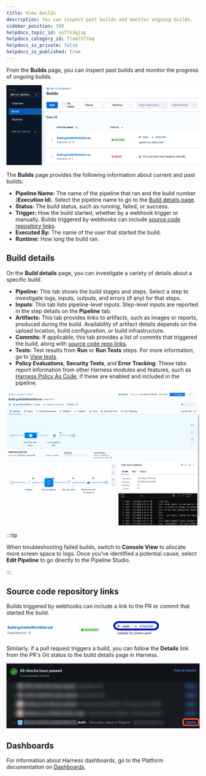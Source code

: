 ```yaml
---
title: View builds
description: You can inspect past builds and monitor ongoing builds.
sidebar_position: 100
helpdocs_topic_id: sof7n3qjap
helpdocs_category_id: flam7377aq
helpdocs_is_private: false
helpdocs_is_published: true
---
```


From the **Builds** page, you can inspect past builds and monitor the progress of ongoing builds.

![CI Build list.](./static/ci-builds-list.png)

The **Builds** page provides the following information about current and past builds:

* **Pipeline Name:** The name of the pipeline that ran and the build number (**Execution Id**). Select the pipeline name to go to the [Build details page](#build-details).
* **Status:** The build status, such as running, failed, or success.
* **Trigger:** How the build started, whether by a webhook trigger or manually. Builds triggered by webhooks can include [source code repository links](#source-code-repository-links).
* **Executed By:** The name of the user that started the build.
* **Runtime:** How long the build ran.

## Build details

On the **Build details** page, you can investigate a variety of details about a specific build.

* **Pipeline:** This tab shows the build stages and steps. Select a step to investigate logs, inputs, outputs, and errors (if any) for that steps.
* **Inputs**: This tab lists pipeline-level inputs. Step-level inputs are reported in the step details on the **Pipeline** tab.
* **Artifacts:** This tab provides links to artifacts, such as images or reports, produced during the build. Availability of artifact details depends on the upload location, build configuration, or build infrastructure.
* **Commits:** If applicable, this tab provides a list of commits that triggered the build, along with [source code repo links](#source-code-repository-links).
* **Tests:** Test results from **Run** or **Run Tests** steps. For more information, go to [View tests](./set-up-test-intelligence/viewing-tests.md).
* **Policy Evaluations**, **Security Tests**, and **Error Tracking**: These tabs report information from other Harness modules and features, such as [Harness Policy As Code](/docs/platform/Governance/Policy-as-code/harness-governance-quickstart#step-6-review-policy-evaluations), if these are enabled and included in the pipeline.

![The Build details page.](./static/ci-build-details-page.png)

:::tip

When troubleshooting failed builds, switch to **Console View** to allocate more screen space to logs. Once you've identified a potential cause, select **Edit Pipeline** to go directly to the Pipeline Studio.

:::

## Source code repository links

Builds triggered by webhooks can include a link to the PR or commit that started the build.

![A build on the Builds list that was triggered by a commit. There is a link to the triggering commit.](./static/ci-builds-list-sc-link.png)

Similarly, if a pull request triggers a build, you can follow the **Details** link from the PR's Git status to the build details page in Harness.

![A PR's Git status with a link to a Harness CI build.](./static/ci-builds-gh-pr-link.png)

## Dashboards

For information about Harness dashboards, go to the Platform documentation on [Dashboards](/docs/platform/Dashboards/dashboards-overview).
